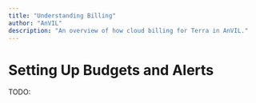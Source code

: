 ```yaml
---
title: "Understanding Billing"
author: "AnVIL"
description: "An overview of how cloud billing for Terra in AnVIL."
---
```


# Setting Up Budgets and Alerts

TODO:
